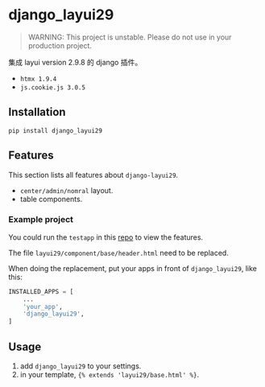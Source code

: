 # django_layui29

> WARNING: This project is unstable. Please do not use in your production project.

集成 layui version 2.9.8 的 django 插件。

- `htmx 1.9.4`
- `js.cookie.js 3.0.5`

## Installation

`pip install django_layui29`

## Features

This section lists all features about `django-layui29`.

- `center/admin/nomral` layout.
- table components.

### Example project

You could run the `testapp` in this [repo](https://github.com/Svtter/django_layui29.git) to view the features.

The file `layui29/component/base/header.html` need to be replaced.

When doing the replacement, put your apps in front of `django_layui29`, like this:

```python
INSTALLED_APPS = [
    ...
    'your_app',
    'django_layui29',
]
```

## Usage

1. add `django_layui29` to your settings.
2. in your template, `{% extends 'layui29/base.html' %}`.
